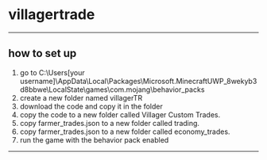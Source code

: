 # villagertrade
-----
how to set up
-----
1. go to C:\Users\[your username]\AppData\Local\Packages\Microsoft.MinecraftUWP_8wekyb3d8bbwe\LocalState\games\com.mojang\behavior_packs
2. create a new folder named villagerTR
3. download the code and copy it in the folder
4. copy the code to a new folder called Villager Custom Trades.
5. copy farmer_trades.json to a new folder called trading.
6. copy farmer_trades.json to a new folder called economy_trades.
7. run the game with the behavior pack enabled
-----
